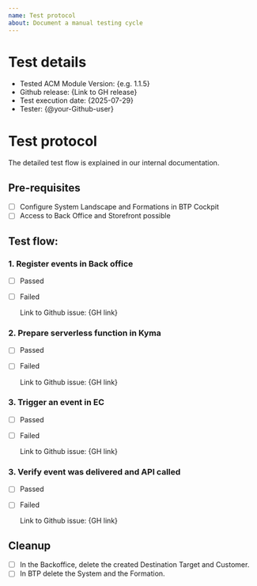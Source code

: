 ```yaml
---
name: Test protocol
about: Document a manual testing cycle
---
```


# Test details

* Tested ACM Module Version: {e.g. 1.1.5}
* Github release: {Link to GH release}
* Test execution date: {2025-07-29}
* Tester: {@your-Github-user}

# Test protocol

The detailed test flow is explained in our internal documentation.

## Pre-requisites

- [ ] Configure System Landscape and Formations in BTP Cockpit
- [ ] Access to Back Office and Storefront possible

## Test flow:

### 1. Register events in Back office

 - [ ] Passed
 - [ ] Failed
 
     Link to Github issue: {GH link}

### 2. Prepare serverless function in Kyma

 - [ ] Passed
 - [ ] Failed

     Link to Github issue: {GH link}

### 3. Trigger an event in EC

 - [ ] Passed
 - [ ] Failed

     Link to Github issue: {GH link}

### 3. Verify event was delivered and API called

 - [ ] Passed
 - [ ] Failed

     Link to Github issue: {GH link}

## Cleanup

- [ ] In the Backoffice, delete the created Destination Target and Customer.
- [ ] In BTP delete the System and the Formation.
